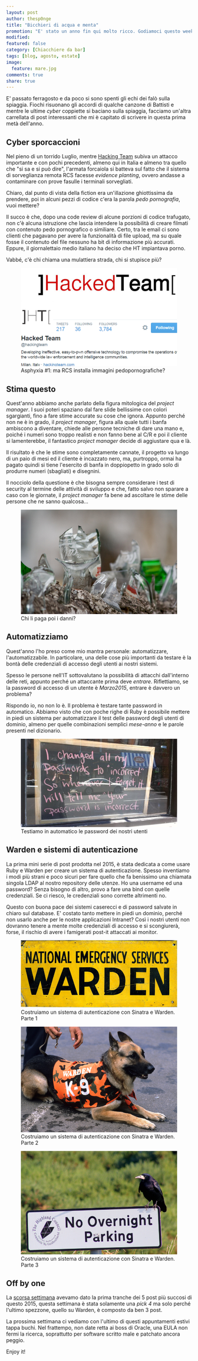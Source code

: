 ```yaml
---
layout: post
author: thesp0nge
title: "Bicchieri di acqua e menta"
promotion: "E' stato un anno fin qui molto ricco. Godiamoci questo weekend di Agosto con qualche highlight"
modified: 
featured: false
category: [Chiacchiere da bar]
tags: [blog, agosto, estate]
image:
  feature: mare.jpg
comments: true
share: true
---
```


E' passato ferragosto e da poco si sono spenti gli echi dei falò sulla
spiaggia. Fiochi risuonano gli accordi di qualche canzone di Battisti e mentre
le ultime _cyber_ coppiette si baciano sulla spiaggia, facciamo un'altra
carrellata di post interessanti che mi è capitato di scrivere in questa prima
metà dell'anno.

## Cyber sporcaccioni

Nel pieno di un torrido Luglio, mentre [Hacking
Team](https://www.hackingteam.com) subiva un attacco importante e con pochi
precedenti, almeno qui in Italia e almeno tra quello che "si sa e si può dire",
l'armata forcaiola si batteva sul fatto che il sistema di sorveglianza remota
RCS facesse _evidence planting_, ovvero andasse a contaminare con prove fasulle
i terminali sorvegliati.

Chiaro, dal punto di vista della fiction era un'illazione ghiottissima da
prendere, poi in alcuni pezzi di codice c'era la parola _pedo pornografia_,
vuoi mettere?

Il succo è che, dopo una code review di alcune porzioni di codice trafugato,
non c'è alcuna istruzione che lascia intendere la possibilità di creare filmati
con contenuto pedo pornografico o similiare. Certo, tra le email ci sono
clienti che pagavano per avere la funzionalità di file upload, ma su quale
fosse il contenuto del file nessuno ha bit di informazione più accurati.
Eppure, il giornalettaio medio italiano ha deciso che HT impiantava porno.

Vabbé, c'è chi chiama una mulattiera strada, chi si stupisce più?

<figure>
  <a href="{{site.url}}/blog/asphyxia-number-1-ma-rcs-installa-immagini-pedopornografiche/"><img src="/assets/images/hacked-team.png"></a>
  <figcaption>Asphyxia #1: ma RCS installa immagini pedopornografiche?</figcaption>
</figure>

## Stima questo

Quest'anno abbiamo anche parlato della figura mitologica del _project manager_.
I suoi poteri spaziano dal fare slide bellissime con colori sgargianti, fino a
fare stime accurate su cose che ignora. Appunto perché non ne è in grado, il
_project manager_, figura alla quale tutti i banfa ambiscono a diventare,
chiede alle persone tecniche di dare una mano e, poiché i numeri sono troppo
realisti e non fanno bene al C/R e poi il cliente si lamenterebbe, il
fantastico _project manager_ decide di aggiustare qua e là.

Il risultato è che le stime sono completamente cannate, il progetto va lungo di
un paio di mesi ed il cliente è incazzato nero, ma, purtroppo, ormai ha pagato
quindi si tiene l'esercito di banfa in doppiopetto in grado solo di produrre
numeri (sbagliati) e disegnini.

Il nocciolo della questione è che bisogna sempre considerare i test di security
al termine delle attività di sviluppo e che, fatto salvo non sparare a caso con
le giornate, il _project manager_ fa bene ad ascoltare le stime delle persone
che ne sanno qualcosa...

<figure>
  <a href="{{site.url}}/blog/chi-li-paga-poi-i-danni/"><img src="/assets/images/cocci.jpg"></a>
  <figcaption>Chi li paga poi i danni?</figcaption>
</figure>

## Automatizziamo

Quest'anno l'ho preso come mio mantra personale: automatizzare,
l'automatizzabile. In particolare, una delle cose più importanti da testare è
la bontà delle credenziali di accesso degli utenti ai nostri sistemi.

Spesso le persone nell'IT sottovalutano la possibilità di attacchi dall'interno
delle reti, appunto perché un attaccante prima deve _entrare_. Riflettiamo, se
la password di accesso di un utente è _Marzo2015_, entrare è davvero un
problema?

Rispondo io, no non lo è. Il problema è testare tante password in automatico.
Abbiamo visto che con poche righe di Ruby è possibile mettere in piedi un
sistema per automatizzare il test delle password degli utenti di dominio,
almeno per quelle combinazioni semplici _mese-anno_ e le parole presenti nel
dizionario.

<figure>
  <a href="{{site.url}}/blog/testiamo-in-automatico-le-password-dei-nostri-utenti/"><img src="/assets/images/pwd_incorrect.jpg"></a>
  <figcaption>Testiamo in automatico le password dei nostri utenti</figcaption>
</figure>

## Warden e sistemi di autenticazione

La prima mini serie di post prodotta nel 2015, è stata dedicata a come usare
Ruby e Warden per creare un sistema di autenticazione. Spesso inventiamo i modi
più strani e poco sicuri per fare quello che fa benissimo una chiamata singola
LDAP al nostro repository delle utenze. Ho una username ed una password? Senza
bisogno di altro, provo a fare una bind con quelle credenziali. Se ci riesco,
le credenziali sono corrette altrimenti no.

Questo con buona pace dei sistemi caserecci e di password salvate in chiaro sul
database. E' costato tanto mettere in piedi un dominio, perché non usarlo anche
per le nostre applicazioni Intranet? Così i nostri utenti non dovranno tenere a
mente molte credenziali di accesso e si scongiurerà, forse, il rischio di avere
i famigerati post-it attaccati ai monitor.

<figure>
  <a href="{{site.url}}/blog/costruiamo-un-sistema-di-autenticazione-con-sinatra-e-warden-parte-1/"><img src="/assets/images/warden-1.jpg"></a>
  <figcaption>Costruiamo un sistema di autenticazione con Sinatra e Warden. Parte 1</figcaption>
</figure>

<figure>
  <a href="{{site.url}}/blog/costruiamo-un-sistema-di-autenticazione-con-sinatra-e-warden-parte-2/"><img src="/assets/images/warden-2.jpg"></a>
  <figcaption>Costruiamo un sistema di autenticazione con Sinatra e Warden. Parte 2</figcaption>
</figure>


<figure>
  <a href="{{site.url}}/blog/costruiamo-un-sistema-di-autenticazione-con-sinatra-e-warden-parte-3/"><img src="/assets/images/warden-3.jpg"></a>
  <figcaption>Costruiamo un sistema di autenticazione con Sinatra e Warden. Parte 3</figcaption>
</figure>

## Off by one

La [scorsa settimana]({{site.url}}/blog/domenica-dagosto-che-caldo-fa/) avevamo
dato la prima tranche dei 5 post più succosi di questo 2015, questa settimana è
stata solamente una _pick 4_ ma solo perché l'ultimo spezzone, quello su
Warden, è composto da ben 3 post.

La prossima settimana ci vediamo con l'ultimo di questi appuntamenti estivi
tappa buchi. Nel frattempo, non date retta ai boss di Oracle, una EULA non
fermi la ricerca, soprattutto per software scritto male e patchato ancora
peggio.

Enjoy it!

